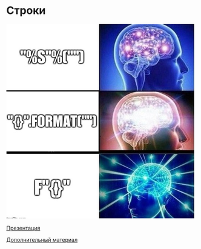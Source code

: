 #  Строки


![](./Lesson_5/r_1795569_HYpFd.jpg)

[Презентация](https://github.com/ximik666/aip_1_course/blob/main/1_semestr/lessons/Lesson_5/%D0%BF%D1%80%D0%B5%D0%B7%D0%B5%D0%BD%D1%82%D0%B0%D1%86%D0%B8%D1%8F.pdf)

[Дополнительный материал](https://python-scripts.com/loops-for-while)

